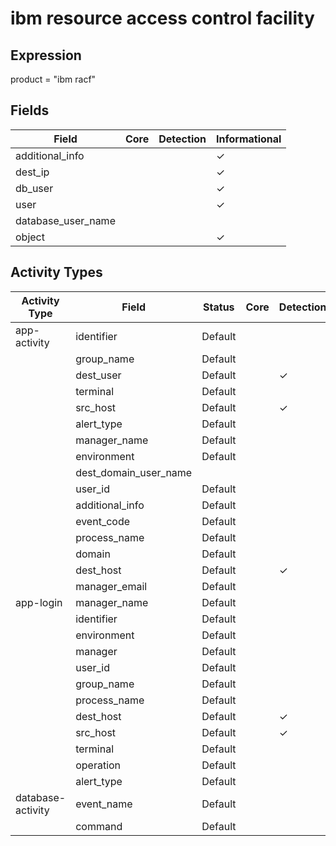 ibm resource access control facility
====================================

Expression
----------

product = "ibm racf"

Fields
------

| Field              | Core | Detection | Informational |
| ------------------ | ---- | --------- | ------------- |
| additional_info    |      |           | &#10003;      |
| dest_ip            |      |           | &#10003;      |
| db_user            |      |           | &#10003;      |
| user               |      |           | &#10003;      |
| database_user_name |      |           |               |
| object             |      |           | &#10003;      |

Activity Types
--------------

| Activity Type     | Field                 | Status  | Core | Detection | Informational |
| ----------------- | --------------------- | ------- | ---- | --------- | ------------- |
| app-activity      | identifier            | Default |      |           | &#10003;      |
|                   | group_name            | Default |      |           | &#10003;      |
|                   | dest_user             | Default |      | &#10003;  |               |
|                   | terminal              | Default |      |           | &#10003;      |
|                   | src_host              | Default |      | &#10003;  |               |
|                   | alert_type            | Default |      |           | &#10003;      |
|                   | manager_name          | Default |      |           | &#10003;      |
|                   | environment           | Default |      |           | &#10003;      |
|                   | dest_domain_user_name |         |      |           |               |
|                   | user_id               | Default |      |           | &#10003;      |
|                   | additional_info       | Default |      |           | &#10003;      |
|                   | event_code            | Default |      |           | &#10003;      |
|                   | process_name          | Default |      |           | &#10003;      |
|                   | domain                | Default |      |           | &#10003;      |
|                   | dest_host             | Default |      | &#10003;  |               |
|                   | manager_email         | Default |      |           | &#10003;      |
| app-login         | manager_name          | Default |      |           | &#10003;      |
|                   | identifier            | Default |      |           | &#10003;      |
|                   | environment           | Default |      |           | &#10003;      |
|                   | manager               | Default |      |           | &#10003;      |
|                   | user_id               | Default |      |           | &#10003;      |
|                   | group_name            | Default |      |           | &#10003;      |
|                   | process_name          | Default |      |           | &#10003;      |
|                   | dest_host             | Default |      | &#10003;  |               |
|                   | src_host              | Default |      | &#10003;  |               |
|                   | terminal              | Default |      |           | &#10003;      |
|                   | operation             | Default |      |           | &#10003;      |
|                   | alert_type            | Default |      |           | &#10003;      |
| database-activity | event_name            | Default |      |           | &#10003;      |
|                   | command               | Default |      |           | &#10003;      |


